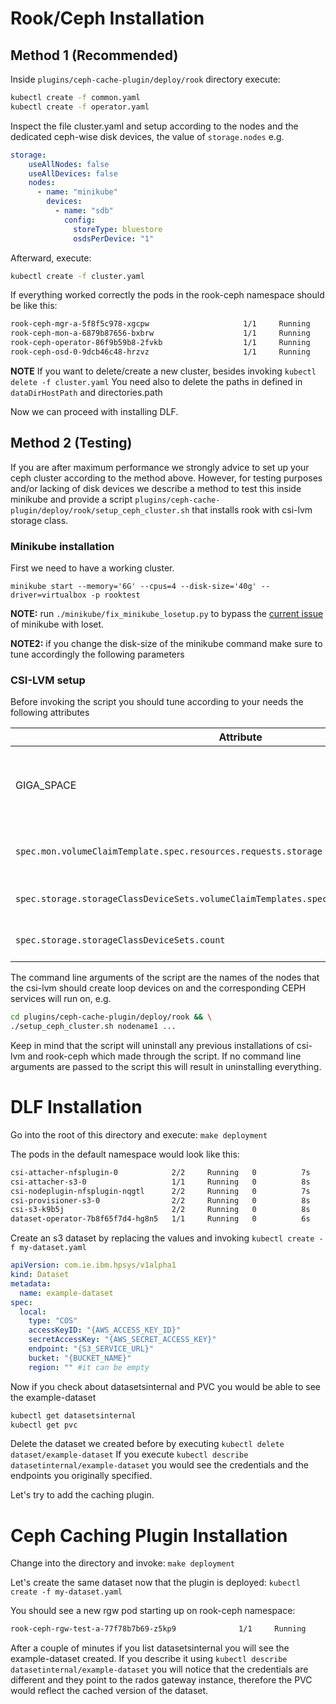 # Rook/Ceph Installation
## Method 1 (Recommended)

Inside `plugins/ceph-cache-plugin/deploy/rook` directory execute:
``` bash
kubectl create -f common.yaml
kubectl create -f operator.yaml
```
Inspect the file cluster.yaml and setup according to the nodes and the dedicated ceph-wise disk devices, the value of `storage.nodes` e.g.
```yaml
storage:
    useAllNodes: false
    useAllDevices: false
    nodes:
      - name: "minikube"
        devices: 
          - name: "sdb"
            config:
              storeType: bluestore
              osdsPerDevice: "1"
```
Afterward, execute:
``` bash
kubectl create -f cluster.yaml
```
If everything worked correctly the pods in the rook-ceph namespace should be like this:
``` bash
rook-ceph-mgr-a-5f8f5c978-xgcpw                     1/1     Running     0          79s
rook-ceph-mon-a-6879b87656-bxbrw                    1/1     Running     0          89s
rook-ceph-operator-86f9b59b8-2fvkb                  1/1     Running     0          5m29s
rook-ceph-osd-0-9dcb46c48-hrzvz                     1/1     Running     0          43s
```
**NOTE** If you want to delete/create a new cluster, besides invoking `kubectl delete -f cluster.yaml`
You need also to delete the paths in defined in `dataDirHostPath` and directories.path

Now we can proceed with installing DLF.

## Method 2 (Testing)

If you are after maximum performance we strongly advice to set up your ceph cluster according to the method above. However, for testing purposes and/or lacking of disk devices we describe a method to test this inside minikube and provide a script `plugins/ceph-cache-plugin/deploy/rook/setup_ceph_cluster.sh` that installs rook with csi-lvm storage class. 


### Minikube installation

First we need to have a working cluster.

`minikube start --memory='6G' --cpus=4 --disk-size='40g' --driver=virtualbox -p rooktest`

**NOTE:** run ```./minikube/fix_minikube_losetup.py``` to bypass the [current issue](https://github.com/kubernetes/minikube/issues/8284) of minikube with loset.

**NOTE2:** if you change the disk-size of the minikube command make sure to tune accordingly the following parameters


### CSI-LVM setup

Before invoking the script you should tune according to your needs the following attributes

| Attribute | File | Description |
|---|---|---|
GIGA_SPACE | `plugins/ceph-cache-plugin/deploy/rook/csi-lvm-setup/create-loops.yaml` | Size of the loop device that csi-lvm will create on each node |
`spec.mon.volumeClaimTemplate.spec.resources.requests.storage` | `plugins/ceph-cache-plugin/deploy/rook/cluster-on-pvc.yaml` | Storage Size of mon ceph service |Size of the loop device that csi-lvm will create on each node |
`spec.storage.storageClassDeviceSets.volumeClaimTemplates.spec.resources.requests.storage` | `plugins/ceph-cache-plugin/deploy/rook/cluster-on-pvc.yaml` | Storage size of CEPH osds |
`spec.storage.storageClassDeviceSets.count` | `plugins/ceph-cache-plugin/deploy/rook/cluster-on-pvc.yaml` | Total number of CEPH osds |

The command line arguments of the script are the names of the nodes that the csi-lvm should create loop devices on and the corresponding CEPH services will run on, e.g.

```bash
cd plugins/ceph-cache-plugin/deploy/rook && \
./setup_ceph_cluster.sh nodename1 ...
```

Keep in mind that the script will uninstall any previous installations of csi-lvm and rook-ceph which made through the script. If no command line arguments are passed to the script this will result in uninstalling everything.
# DLF Installation

Go into the root of this directory and execute:
`make deployment`

The pods in the default namespace would look like this:
``` bash
csi-attacher-nfsplugin-0            2/2     Running   0          7s
csi-attacher-s3-0                   1/1     Running   0          8s
csi-nodeplugin-nfsplugin-nqgtl      2/2     Running   0          7s
csi-provisioner-s3-0                2/2     Running   0          8s
csi-s3-k9b5j                        2/2     Running   0          8s
dataset-operator-7b8f65f7d4-hg8n5   1/1     Running   0          6s
```
Create an s3 dataset by replacing the values and invoking `kubectl create -f my-dataset.yaml`
``` yaml
apiVersion: com.ie.ibm.hpsys/v1alpha1
kind: Dataset
metadata:
  name: example-dataset
spec:
  local:
    type: "COS"
    accessKeyID: "{AWS_ACCESS_KEY_ID}"
    secretAccessKey: "{AWS_SECRET_ACCESS_KEY}"
    endpoint: "{S3_SERVICE_URL}"
    bucket: "{BUCKET_NAME}"
    region: "" #it can be empty
```

Now if you check about datasetsinternal and PVC you would be able to see the example-dataset
``` bash
kubectl get datasetsinternal
kubectl get pvc
```
Delete the dataset we created before by executing `kubectl delete dataset/example-dataset`
If you execute `kubectl describe datasetinternal/example-dataset` you would see the credentials and the endpoints you originally specified.

Let's try to add the caching plugin.

# Ceph Caching Plugin Installation

Change into the directory and invoke:
`make deployment`

Let's create the same dataset now that the plugin is deployed:
`kubectl create -f my-dataset.yaml`

You should see a new rgw pod starting up on rook-ceph namespace:
``` bash
rook-ceph-rgw-test-a-77f78b7b69-z5kp9              1/1     Running     0          4m43s
```
After a couple of minutes if you list datasetsinternal you will see the example-dataset created. 
If you describe it using `kubectl describe datasetinternal/example-dataset` you will notice that the credentials are different and they point to the rados gateway instance, therefore the PVC would reflect the cached version of the dataset.